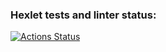 ### Hexlet tests and linter status:
[![Actions Status](https://github.com/badta5te/devops-for-programmers-project-77/actions/workflows/hexlet-check.yml/badge.svg)](https://github.com/badta5te/devops-for-programmers-project-77/actions)